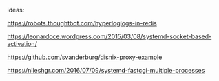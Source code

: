 

ideas:

  https://robots.thoughtbot.com/hyperloglogs-in-redis
  
  https://leonardoce.wordpress.com/2015/03/08/systemd-socket-based-activation/
  
https://github.com/svanderburg/disnix-proxy-example

https://nileshgr.com/2016/07/09/systemd-fastcgi-multiple-processes
